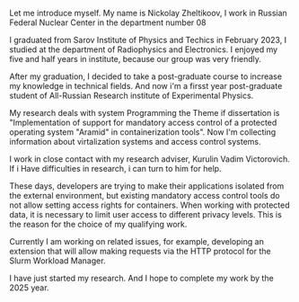 Let me introduce myself. My name is Nickolay Zheltikoov, I work in Russian Federal Nuclear Center in the department number 08

I graduated from Sarov Institute of Physics and Techics in February 2023, I studied at the department of Radiophysics and Electronics.
I enjoyed my five and half years in institute, because our group was very friendly. 

After my graduation, I decided to take a post-graduate course to increase my knowledge in technical fields.
And now i'm a firsst year post-graduate student of All-Russian Research institute of Experimental Physics. 


My research deals with system Programming the Theme if dissertation is 
"Implementation of support for mandatory access control of a protected operating system "Aramid" in containerization tools".
Now I'm collecting information about virtalization systems and access control systems.

I work in close contact with my research adviser, Kurulin Vadim Victorovich.
If i Have difficulties in research, i can turn to him for help.

These days, developers are trying to make their applications isolated from the external environment,
but existing mandatory access control tools do not allow setting access rights for containers. When working with protected data,
it is necessary to limit user access to different privacy levels.
This is the reason for the choice of my qualifying work.

Currently I am working on related issues, for example, developing an extension that will allow making requests via the HTTP protocol for the Slurm Workload Manager.

I have just started my research. And I hope to complete my work by the 2025 year.